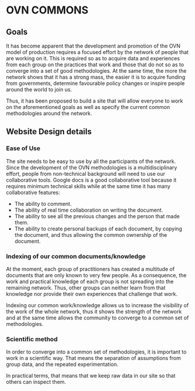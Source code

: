 # OVN COMMONS

## Goals

It has become apparent that the development and promotion of the OVN model of production requires a focused effort by the network of people that are working on it. This is required so as to acquire data and experiences from each group on the practices that work and those that do not so as to converge into a set of good methodologies. At the same time, the more the network shows that it has a strong mass, the easier it is to acquire funding from governments, determine favourable policy changes or inspire people around the world to join us.

Thus, it has been proposed to build a site that will allow everyone to work on the aforementioned goals as well as specify the current common methodologies around the network.

## Website Design details

### Ease of Use

The site needs to be easy to use by all the participants of the network. Since the development of the OVN methodologies is a multidisciplinary effort, people from non-technical background will need to use our collaborative tools.
Google docs is a good collaborative tool because it requires minimum technical skills while at the same time it has many collaborative features:

* The ability to comment.
* The ability of real time collaboration on writing the document.
* The ability to see all the previous changes and the person that made them.
* The ability to create personal backups of each document, by copying the document, and thus allowing the common ownership of the document.

###  Indexing of our common documents/knowledge

At the moment, each group of practitioners has created a multitude of documents that are only known to very few people. As a consequence, the work and practical knowledge of each group is not spreading into the remaining network. Thus, other groups can neither learn from that knowledge nor provide their own experiences that challenge that work.

Indexing our common work/knowledge allows us to increase the visibility of the work of the whole network, thus it shows the strength of the network and at the same time allows the community to converge to a common set of methodologies.
 
### Scientific method

In order to converge into a common set of methodologies, it is important to work in a scientific way. That means the separation of assumptions from group data, and the repeated experimentation. 

In practical terms, that means that we keep raw data in our site so that others can inspect them.
